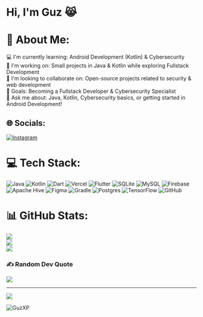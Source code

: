 # Hi, I'm Guz 😹

# 💫 About Me:

💻 I'm currently learning: Android Development (Kotlin) & Cybersecurity<br>🚀 I'm working on: Small projects in Java & Kotlin while exploring Fullstack Development<br>🤝 I'm looking to collaborate on: Open-source projects related to security & web development<br>🎯 Goals: Becoming a Fullstack Developer & Cybersecurity Specialist<br>📢 Ask me about: Java, Kotlin, Cybersecurity basics, or getting started in Android Development!

## 🌐 Socials:

[![Instagram](https://img.shields.io/badge/Instagram-%23E4405F.svg?logo=Instagram&logoColor=white)](https://instagram.com/x_veneraw)

# 💻 Tech Stack:

![Java](https://img.shields.io/badge/java-%23ED8B00.svg?style=for-the-badge&logo=openjdk&logoColor=white) ![Kotlin](https://img.shields.io/badge/kotlin-%237F52FF.svg?style=for-the-badge&logo=kotlin&logoColor=white) ![Dart](https://img.shields.io/badge/dart-%230175C2.svg?style=for-the-badge&logo=dart&logoColor=white) ![Vercel](https://img.shields.io/badge/vercel-%23000000.svg?style=for-the-badge&logo=vercel&logoColor=white) ![Flutter](https://img.shields.io/badge/Flutter-%2302569B.svg?style=for-the-badge&logo=Flutter&logoColor=white) ![SQLite](https://img.shields.io/badge/sqlite-%2307405e.svg?style=for-the-badge&logo=sqlite&logoColor=white) ![MySQL](https://img.shields.io/badge/mysql-4479A1.svg?style=for-the-badge&logo=mysql&logoColor=white) ![Firebase](https://img.shields.io/badge/firebase-a08021?style=for-the-badge&logo=firebase&logoColor=ffcd34) ![Apache Hive](https://img.shields.io/badge/Apache%20Hive-FDEE21?style=for-the-badge&logo=apachehive&logoColor=black) ![Figma](https://img.shields.io/badge/figma-%23F24E1E.svg?style=for-the-badge&logo=figma&logoColor=white) ![Gradle](https://img.shields.io/badge/Gradle-02303A.svg?style=for-the-badge&logo=Gradle&logoColor=white) ![Postgres](https://img.shields.io/badge/postgres-%23316192.svg?style=for-the-badge&logo=postgresql&logoColor=white) ![TensorFlow](https://img.shields.io/badge/TensorFlow-%23FF6F00.svg?style=for-the-badge&logo=TensorFlow&logoColor=white) ![GitHub](https://img.shields.io/badge/github-%23121011.svg?style=for-the-badge&logo=github&logoColor=white)

# 📊 GitHub Stats:

![](https://github-readme-stats.vercel.app/api?username=GuzXP&theme=radical&hide_border=true&include_all_commits=false&count_private=false)<br/>
![](https://nirzak-streak-stats.vercel.app/?user=GuzXP&theme=radical&hide_border=true)<br/>
![](https://github-readme-stats.vercel.app/api/top-langs/?username=GuzXP&theme=radical&hide_border=true&include_all_commits=false&count_private=false&layout=compact)

### ✍️ Random Dev Quote

![](https://quotes-github-readme.vercel.app/api?type=horizontal&theme=radical)

---

[![](https://visitcount.itsvg.in/api?id=GuzXP&icon=0&color=0)](https://visitcount.itsvg.in)
<p> <img src="https://komarev.com/ghpvc/?username=GuzXP&label=Profile%20views&color=blueviolet&style=flat" alt="GuzXP" />

<!-- Proudly created with GPRM ( https://gprm.itsvg.in ) -->
